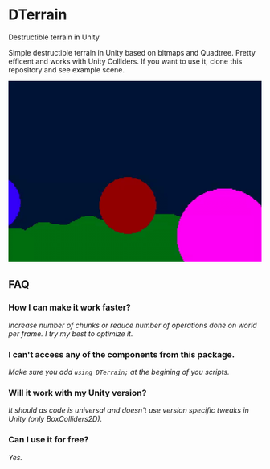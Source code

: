 # DTerrain
Destructible terrain in Unity

Simple destructible terrain in Unity based on bitmaps and Quadtree. Pretty efficent and works with Unity Colliders. If you want to use it, clone this repository and see example scene.

![Demo](gif.gif)

## FAQ
### How I can make it work faster?
*Increase number of chunks or reduce number of operations done on world per frame. I try my best to optimize it.*
### I can't access any of the components from this package.
*Make sure you add ```using DTerrain;``` at the begining of you scripts.*
### Will it work with my Unity version?
*It should as code is universal and doesn't use version specific tweaks in Unity (only BoxColliders2D).*
### Can I use it for free?
*Yes.*
